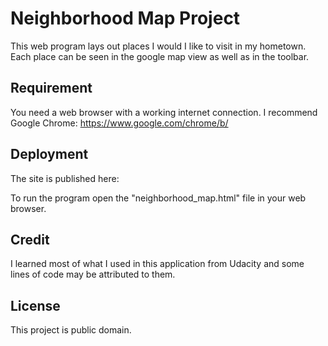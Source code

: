 # Neighborhood Map Project
This web program lays out places I would I like to visit in my hometown.
Each place can be seen in the google map view as well as in the toolbar.

## Requirement
You need a web browser with a working internet connection.
I recommend Google Chrome:
https://www.google.com/chrome/b/

## Deployment
The site is published here:

To run the program open the "neighborhood_map.html" file in your web browser.

## Credit
I learned most of what I used in this application from Udacity and some lines
of code may be attributed to them.

## License
This project is public domain.
